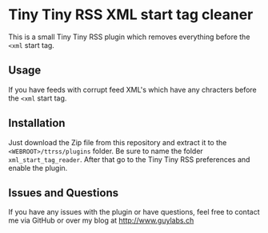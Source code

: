 Tiny Tiny RSS XML start tag cleaner
===================================

This is a small Tiny Tiny RSS plugin which removes everything before the `<xml` start tag.

## Usage

If you have feeds with corrupt feed XML's which have any chracters before the `<xml` start tag.

## Installation

Just download the Zip file from this repository and extract it to the `<WEBROOT>/ttrss/plugins` folder.
Be sure to name the folder `xml_start_tag_reader`. After that go to the Tiny Tiny RSS preferences and enable
the plugin.

## Issues and Questions

If you have any issues with the plugin or have questions, feel free to contact me via GitHub or over my blog at <http://www.guylabs.ch>

